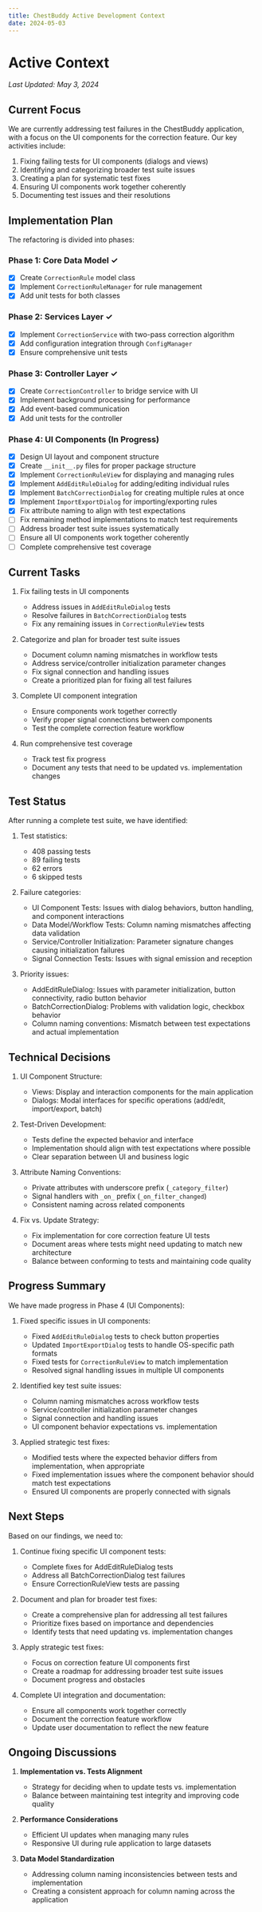 ```yaml
---
title: ChestBuddy Active Development Context
date: 2024-05-03
---
```


# Active Context

*Last Updated: May 3, 2024*

## Current Focus

We are currently addressing test failures in the ChestBuddy application, with a focus on the UI components for the correction feature. Our key activities include:

1. Fixing failing tests for UI components (dialogs and views)
2. Identifying and categorizing broader test suite issues
3. Creating a plan for systematic test fixes
4. Ensuring UI components work together coherently
5. Documenting test issues and their resolutions

## Implementation Plan

The refactoring is divided into phases:

### Phase 1: Core Data Model ✓
- [x] Create `CorrectionRule` model class
- [x] Implement `CorrectionRuleManager` for rule management
- [x] Add unit tests for both classes

### Phase 2: Services Layer ✓
- [x] Implement `CorrectionService` with two-pass correction algorithm
- [x] Add configuration integration through `ConfigManager`
- [x] Ensure comprehensive unit tests

### Phase 3: Controller Layer ✓
- [x] Create `CorrectionController` to bridge service with UI
- [x] Implement background processing for performance
- [x] Add event-based communication
- [x] Add unit tests for the controller

### Phase 4: UI Components (In Progress)
- [x] Design UI layout and component structure
- [x] Create `__init__.py` files for proper package structure
- [x] Implement `CorrectionRuleView` for displaying and managing rules
- [x] Implement `AddEditRuleDialog` for adding/editing individual rules
- [x] Implement `BatchCorrectionDialog` for creating multiple rules at once
- [x] Implement `ImportExportDialog` for importing/exporting rules
- [x] Fix attribute naming to align with test expectations
- [ ] Fix remaining method implementations to match test requirements
- [ ] Address broader test suite issues systematically
- [ ] Ensure all UI components work together coherently
- [ ] Complete comprehensive test coverage

## Current Tasks

1. Fix failing tests in UI components
   - Address issues in `AddEditRuleDialog` tests
   - Resolve failures in `BatchCorrectionDialog` tests
   - Fix any remaining issues in `CorrectionRuleView` tests

2. Categorize and plan for broader test suite issues
   - Document column naming mismatches in workflow tests
   - Address service/controller initialization parameter changes
   - Fix signal connection and handling issues
   - Create a prioritized plan for fixing all test failures

3. Complete UI component integration
   - Ensure components work together correctly
   - Verify proper signal connections between components
   - Test the complete correction feature workflow

4. Run comprehensive test coverage
   - Track test fix progress
   - Document any tests that need to be updated vs. implementation changes

## Test Status

After running a complete test suite, we have identified:

1. Test statistics:
   - 408 passing tests
   - 89 failing tests
   - 62 errors
   - 6 skipped tests

2. Failure categories:
   - UI Component Tests: Issues with dialog behaviors, button handling, and component interactions
   - Data Model/Workflow Tests: Column naming mismatches affecting data validation
   - Service/Controller Initialization: Parameter signature changes causing initialization failures
   - Signal Connection Tests: Issues with signal emission and reception

3. Priority issues:
   - AddEditRuleDialog: Issues with parameter initialization, button connectivity, radio button behavior
   - BatchCorrectionDialog: Problems with validation logic, checkbox behavior
   - Column naming conventions: Mismatch between test expectations and actual implementation

## Technical Decisions

1. UI Component Structure:
   - Views: Display and interaction components for the main application
   - Dialogs: Modal interfaces for specific operations (add/edit, import/export, batch)
   
2. Test-Driven Development:
   - Tests define the expected behavior and interface
   - Implementation should align with test expectations where possible
   - Clear separation between UI and business logic
   
3. Attribute Naming Conventions:
   - Private attributes with underscore prefix (`_category_filter`)
   - Signal handlers with `_on_` prefix (`_on_filter_changed`)
   - Consistent naming across related components

4. Fix vs. Update Strategy:
   - Fix implementation for core correction feature UI tests
   - Document areas where tests might need updating to match new architecture
   - Balance between conforming to tests and maintaining code quality

## Progress Summary

We have made progress in Phase 4 (UI Components):

1. Fixed specific issues in UI components:
   - Fixed `AddEditRuleDialog` tests to check button properties
   - Updated `ImportExportDialog` tests to handle OS-specific path formats
   - Fixed tests for `CorrectionRuleView` to match implementation
   - Resolved signal handling issues in multiple UI components

2. Identified key test suite issues:
   - Column naming mismatches across workflow tests
   - Service/controller initialization parameter changes
   - Signal connection and handling issues
   - UI component behavior expectations vs. implementation

3. Applied strategic test fixes:
   - Modified tests where the expected behavior differs from implementation, when appropriate
   - Fixed implementation issues where the component behavior should match test expectations
   - Ensured UI components are properly connected with signals

## Next Steps

Based on our findings, we need to:

1. Continue fixing specific UI component tests:
   - Complete fixes for AddEditRuleDialog tests
   - Address all BatchCorrectionDialog test failures
   - Ensure CorrectionRuleView tests are passing

2. Document and plan for broader test fixes:
   - Create a comprehensive plan for addressing all test failures
   - Prioritize fixes based on importance and dependencies
   - Identify tests that need updating vs. implementation changes

3. Apply strategic test fixes:
   - Focus on correction feature UI components first
   - Create a roadmap for addressing broader test suite issues
   - Document progress and obstacles

4. Complete UI integration and documentation:
   - Ensure all components work together correctly
   - Document the correction feature workflow
   - Update user documentation to reflect the new feature

## Ongoing Discussions

1. **Implementation vs. Tests Alignment**
   - Strategy for deciding when to update tests vs. implementation
   - Balance between maintaining test integrity and improving code quality

2. **Performance Considerations**
   - Efficient UI updates when managing many rules
   - Responsive UI during rule application to large datasets

3. **Data Model Standardization**
   - Addressing column naming inconsistencies between tests and implementation
   - Creating a consistent approach for column naming across the application
